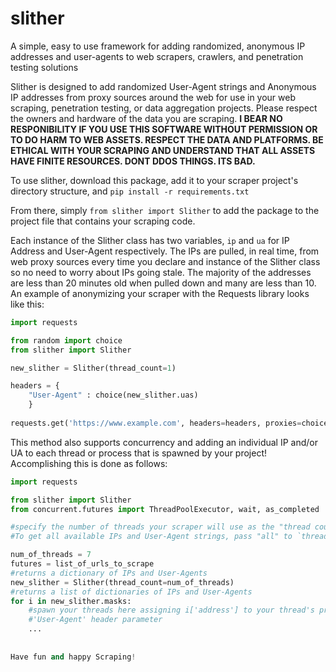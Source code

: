 # slither
A simple, easy to use framework for adding randomized, anonymous IP addresses and user-agents to web scrapers, crawlers, and penetration testing solutions

Slither is designed to add randomized User-Agent strings and Anonymous IP addresses from proxy sources around the web for use in your
web scraping, penetration testing, or data aggregation projects. Please respect the owners and hardware of the data you are scraping.
**I BEAR NO RESPONIBILITY IF YOU USE THIS SOFTWARE WITHOUT PERMISSION OR TO DO HARM TO WEB ASSETS. RESPECT THE DATA AND PLATFORMS. BE ETHICAL
WITH YOUR SCRAPING AND UNDERSTAND THAT ALL ASSETS HAVE FINITE RESOURCES. DONT DDOS THINGS. ITS BAD.**

To use slither, download this package, add it to your scraper project's directory structure, and `pip install -r requirements.txt`

From there, simply `from slither import Slither` to add the package to the project file that contains your scraping code.

Each instance of the Slither class has two variables, `ip` and `ua` for IP Address and User-Agent respectively. The IPs are
pulled, in real time, from web proxy sources every time you declare and instance of the Slither class so no need to worry about
IPs going stale. The majority of the addresses are less than 20 minutes old when pulled down and many are less than 10.
An example of anonymizing your scraper with the Requests library looks like this:

```python
import requests

from random import choice
from slither import Slither

new_slither = Slither(thread_count=1)

headers = {
    "User-Agent" : choice(new_slither.uas)
    }
    
requests.get('https://www.example.com', headers=headers, proxies=choice(new_slither.ips)
```
This method also supports concurrency and adding an individual IP and/or UA to each thread or process that is spawned by your
project! Accomplishing this is done as follows:

```python
import requests

from slither import Slither
from concurrent.futures import ThreadPoolExecutor, wait, as_completed

#specify the number of threads your scraper will use as the "thread count".
#To get all available IPs and User-Agent strings, pass "all" to `thread_count` rather than a number

num_of_threads = 7
futures = list_of_urls_to_scrape
#returns a dictionary of IPs and User-Agents
new_slither = Slither(thread_count=num_of_threads)
#returns a list of dictionaries of IPs and User-Agents
for i in new_slither.masks:
    #spawn your threads here assigning i['address'] to your thread's proxy parameter and i['user-agent'] to each thread's
    #'User-Agent' header parameter
    ...
        
        
Have fun and happy Scraping!


